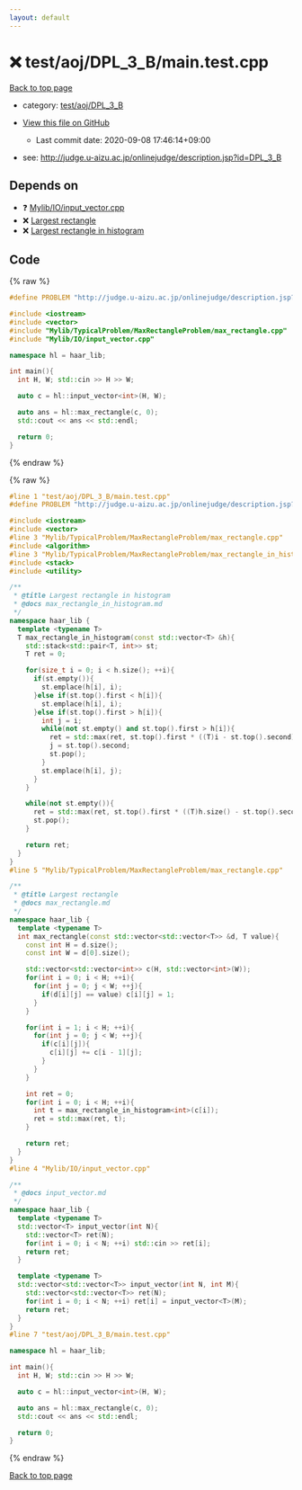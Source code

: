 ```yaml
---
layout: default
---
```


<!-- mathjax config similar to math.stackexchange -->
<script type="text/javascript" async
  src="https://cdnjs.cloudflare.com/ajax/libs/mathjax/2.7.5/MathJax.js?config=TeX-MML-AM_CHTML">
</script>
<script type="text/x-mathjax-config">
  MathJax.Hub.Config({
    TeX: { equationNumbers: { autoNumber: "AMS" }},
    tex2jax: {
      inlineMath: [ ['$','$'] ],
      processEscapes: true
    },
    "HTML-CSS": { matchFontHeight: false },
    displayAlign: "left",
    displayIndent: "2em"
  });
</script>

<script type="text/javascript" src="https://cdnjs.cloudflare.com/ajax/libs/jquery/3.4.1/jquery.min.js"></script>
<script src="https://cdn.jsdelivr.net/npm/jquery-balloon-js@1.1.2/jquery.balloon.min.js" integrity="sha256-ZEYs9VrgAeNuPvs15E39OsyOJaIkXEEt10fzxJ20+2I=" crossorigin="anonymous"></script>
<script type="text/javascript" src="../../../../assets/js/copy-button.js"></script>
<link rel="stylesheet" href="../../../../assets/css/copy-button.css" />


# :x: test/aoj/DPL_3_B/main.test.cpp

<a href="../../../../index.html">Back to top page</a>

* category: <a href="../../../../index.html#77278594f11f13b0335038a90fe07d8b">test/aoj/DPL_3_B</a>
* <a href="{{ site.github.repository_url }}/blob/master/test/aoj/DPL_3_B/main.test.cpp">View this file on GitHub</a>
    - Last commit date: 2020-09-08 17:46:14+09:00


* see: <a href="http://judge.u-aizu.ac.jp/onlinejudge/description.jsp?id=DPL_3_B">http://judge.u-aizu.ac.jp/onlinejudge/description.jsp?id=DPL_3_B</a>


## Depends on

* :question: <a href="../../../../library/Mylib/IO/input_vector.cpp.html">Mylib/IO/input_vector.cpp</a>
* :x: <a href="../../../../library/Mylib/TypicalProblem/MaxRectangleProblem/max_rectangle.cpp.html">Largest rectangle</a>
* :x: <a href="../../../../library/Mylib/TypicalProblem/MaxRectangleProblem/max_rectangle_in_histogram.cpp.html">Largest rectangle in histogram</a>


## Code

<a id="unbundled"></a>
{% raw %}
```cpp
#define PROBLEM "http://judge.u-aizu.ac.jp/onlinejudge/description.jsp?id=DPL_3_B"

#include <iostream>
#include <vector>
#include "Mylib/TypicalProblem/MaxRectangleProblem/max_rectangle.cpp"
#include "Mylib/IO/input_vector.cpp"

namespace hl = haar_lib;

int main(){
  int H, W; std::cin >> H >> W;

  auto c = hl::input_vector<int>(H, W);

  auto ans = hl::max_rectangle(c, 0);
  std::cout << ans << std::endl;

  return 0;
}

```
{% endraw %}

<a id="bundled"></a>
{% raw %}
```cpp
#line 1 "test/aoj/DPL_3_B/main.test.cpp"
#define PROBLEM "http://judge.u-aizu.ac.jp/onlinejudge/description.jsp?id=DPL_3_B"

#include <iostream>
#include <vector>
#line 3 "Mylib/TypicalProblem/MaxRectangleProblem/max_rectangle.cpp"
#include <algorithm>
#line 3 "Mylib/TypicalProblem/MaxRectangleProblem/max_rectangle_in_histogram.cpp"
#include <stack>
#include <utility>

/**
 * @title Largest rectangle in histogram
 * @docs max_rectangle_in_histogram.md
 */
namespace haar_lib {
  template <typename T>
  T max_rectangle_in_histogram(const std::vector<T> &h){
    std::stack<std::pair<T, int>> st;
    T ret = 0;

    for(size_t i = 0; i < h.size(); ++i){
      if(st.empty()){
        st.emplace(h[i], i);
      }else if(st.top().first < h[i]){
        st.emplace(h[i], i);
      }else if(st.top().first > h[i]){
        int j = i;
        while(not st.empty() and st.top().first > h[i]){
          ret = std::max(ret, st.top().first * ((T)i - st.top().second));
          j = st.top().second;
          st.pop();
        }
        st.emplace(h[i], j);
      }
    }

    while(not st.empty()){
      ret = std::max(ret, st.top().first * ((T)h.size() - st.top().second));
      st.pop();
    }

    return ret;
  }
}
#line 5 "Mylib/TypicalProblem/MaxRectangleProblem/max_rectangle.cpp"

/**
 * @title Largest rectangle
 * @docs max_rectangle.md
 */
namespace haar_lib {
  template <typename T>
  int max_rectangle(const std::vector<std::vector<T>> &d, T value){
    const int H = d.size();
    const int W = d[0].size();

    std::vector<std::vector<int>> c(H, std::vector<int>(W));
    for(int i = 0; i < H; ++i){
      for(int j = 0; j < W; ++j){
        if(d[i][j] == value) c[i][j] = 1;
      }
    }

    for(int i = 1; i < H; ++i){
      for(int j = 0; j < W; ++j){
        if(c[i][j]){
          c[i][j] += c[i - 1][j];
        }
      }
    }

    int ret = 0;
    for(int i = 0; i < H; ++i){
      int t = max_rectangle_in_histogram<int>(c[i]);
      ret = std::max(ret, t);
    }

    return ret;
  }
}
#line 4 "Mylib/IO/input_vector.cpp"

/**
 * @docs input_vector.md
 */
namespace haar_lib {
  template <typename T>
  std::vector<T> input_vector(int N){
    std::vector<T> ret(N);
    for(int i = 0; i < N; ++i) std::cin >> ret[i];
    return ret;
  }

  template <typename T>
  std::vector<std::vector<T>> input_vector(int N, int M){
    std::vector<std::vector<T>> ret(N);
    for(int i = 0; i < N; ++i) ret[i] = input_vector<T>(M);
    return ret;
  }
}
#line 7 "test/aoj/DPL_3_B/main.test.cpp"

namespace hl = haar_lib;

int main(){
  int H, W; std::cin >> H >> W;

  auto c = hl::input_vector<int>(H, W);

  auto ans = hl::max_rectangle(c, 0);
  std::cout << ans << std::endl;

  return 0;
}

```
{% endraw %}

<a href="../../../../index.html">Back to top page</a>

